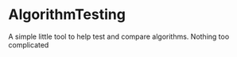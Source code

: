 # AlgorithmTesting
A simple little tool to help test and compare algorithms. Nothing too complicated
